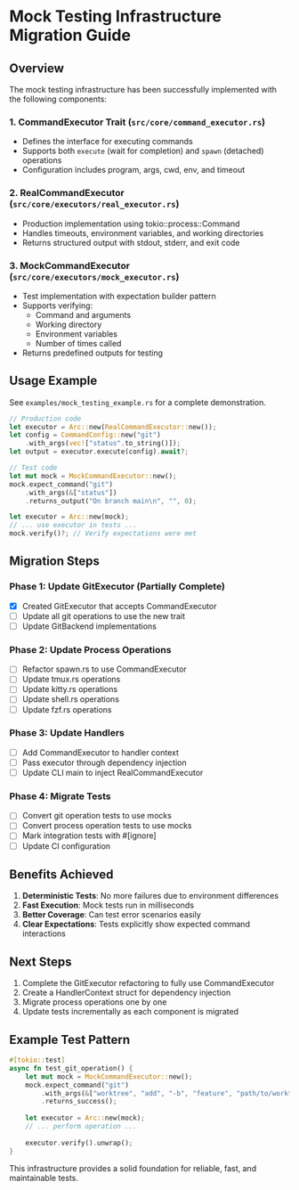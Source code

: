 # Mock Testing Infrastructure Migration Guide

## Overview

The mock testing infrastructure has been successfully implemented with the following components:

### 1. CommandExecutor Trait (`src/core/command_executor.rs`)
- Defines the interface for executing commands
- Supports both `execute` (wait for completion) and `spawn` (detached) operations
- Configuration includes program, args, cwd, env, and timeout

### 2. RealCommandExecutor (`src/core/executors/real_executor.rs`)
- Production implementation using tokio::process::Command
- Handles timeouts, environment variables, and working directories
- Returns structured output with stdout, stderr, and exit code

### 3. MockCommandExecutor (`src/core/executors/mock_executor.rs`)
- Test implementation with expectation builder pattern
- Supports verifying:
  - Command and arguments
  - Working directory
  - Environment variables
  - Number of times called
- Returns predefined outputs for testing

## Usage Example

See `examples/mock_testing_example.rs` for a complete demonstration.

```rust
// Production code
let executor = Arc::new(RealCommandExecutor::new());
let config = CommandConfig::new("git")
    .with_args(vec!["status".to_string()]);
let output = executor.execute(config).await?;

// Test code
let mut mock = MockCommandExecutor::new();
mock.expect_command("git")
    .with_args(&["status"])
    .returns_output("On branch main\n", "", 0);

let executor = Arc::new(mock);
// ... use executor in tests ...
mock.verify()?; // Verify expectations were met
```

## Migration Steps

### Phase 1: Update GitExecutor (Partially Complete)
- [x] Created GitExecutor that accepts CommandExecutor
- [ ] Update all git operations to use the new trait
- [ ] Update GitBackend implementations

### Phase 2: Update Process Operations
- [ ] Refactor spawn.rs to use CommandExecutor
- [ ] Update tmux.rs operations
- [ ] Update kitty.rs operations
- [ ] Update shell.rs operations
- [ ] Update fzf.rs operations

### Phase 3: Update Handlers
- [ ] Add CommandExecutor to handler context
- [ ] Pass executor through dependency injection
- [ ] Update CLI main to inject RealCommandExecutor

### Phase 4: Migrate Tests
- [ ] Convert git operation tests to use mocks
- [ ] Convert process operation tests to use mocks
- [ ] Mark integration tests with #[ignore]
- [ ] Update CI configuration

## Benefits Achieved

1. **Deterministic Tests**: No more failures due to environment differences
2. **Fast Execution**: Mock tests run in milliseconds
3. **Better Coverage**: Can test error scenarios easily
4. **Clear Expectations**: Tests explicitly show expected command interactions

## Next Steps

1. Complete the GitExecutor refactoring to fully use CommandExecutor
2. Create a HandlerContext struct for dependency injection
3. Migrate process operations one by one
4. Update tests incrementally as each component is migrated

## Example Test Pattern

```rust
#[tokio::test]
async fn test_git_operation() {
    let mut mock = MockCommandExecutor::new();
    mock.expect_command("git")
        .with_args(&["worktree", "add", "-b", "feature", "path/to/worktree"])
        .returns_success();
    
    let executor = Arc::new(mock);
    // ... perform operation ...
    
    executor.verify().unwrap();
}
```

This infrastructure provides a solid foundation for reliable, fast, and maintainable tests.